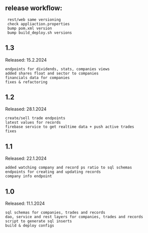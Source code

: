 ## release workflow:

     rest/web same versioning
     check appliaction.properties 
     bump pom.xml version
     bump build_deploy.sh versions 

## 1.3
Released: 15.2.2024

    endpoints for dividends, stats, companies views
    added shares float and sector to companies
    financials data for companies
    fixes & refactoring

## 1.2
Released: 28.1.2024

    create/sell trade endpoints
    latest values for records
    firebase service to get realtime data + push active trades
    fixes

## 1.1
Released: 22.1.2024

    added watching company and record ps ratio to sql schemas
    endpoints for creating and updating records
    company info endpoint

## 1.0
Released: 11.1.2024

    sql schemas for companies, trades and records
    dao, service and rest layers for companies, trades and records
    script to generate sql inserts
    build & deploy configs